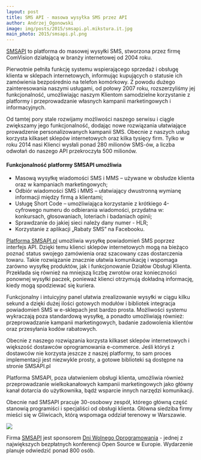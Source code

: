 ```yaml
---
layout: post
title: SMS API - masowa wysyłka SMS przez API
author: Andrzej_Ogonowski
image: img/posts/2015/smsapi.pl.mikstura.it.jpg
main_photo: 2015/smsapi.pl.png
---
```


[SMSAPI](http://www.smsapi.pl) to platforma do masowej wysyłki SMS, stworzona przez firmę ComVision działającą w branży internetowej od 2004 roku.

Pierwotnie pełniła funkcję systemu wspierającego sprzedaż i obsługę klienta w sklepach internetowych, informując kupujących o statusie ich zamówienia bezpośrednio na telefon komórkowy. Z powodu dużego zainteresowania naszymi usługami, od połowy 2007 roku, rozszerzyliśmy jej funkcjonalność, umożliwiając naszym Klientom samodzielne korzystanie z platformy i przeprowadzanie własnych kampanii marketingowych i informacyjnych.

Od tamtej pory stale rozwijamy możliwości naszego serwisu i ciągle zwiększamy jego funkcjonalność, dodając nowe rozwiązania ułatwiające prowadzenie personalizowanych kampanii SMS. Obecnie z naszych usług korzysta kilkaset sklepów internetowych oraz kilka tysięcy firm. Tylko w roku 2014 nasi Klienci wysłali ponad 280 milionów SMS-ów, a liczba odwołań do naszego API przekroczyła 500 milionów.

#### Funkcjonalność platformy SMSAPI umożliwia

* Masową wysyłkę wiadomości SMS i MMS – używane w obsłudze klienta oraz w kampaniach marketingowych;
* Odbiór wiadomości SMS i MMS – ułatwiający dwustronną wymianę informacji między firmą a klientami;
* Usługę Short Code – umożliwiająca korzystanie z krótkiego 4-cyfrowego numeru do odbierania wiadomości, przydatna w: konkursach, głosowaniach, loteriach i badaniach opinii;
* Sprawdzanie do jakiej sieci należy dany numer - HLR;
* Korzystanie z aplikacji „Rabaty SMS” na Facebooku.

[Platforma SMSAPI.pl](http://www.smsapi.pl) umożliwia wysyłkę powiadomień SMS poprzez interfejs API. Dzięki temu klienci sklepów internetowych mogą na bieżąco poznać status swojego zamówienia oraz szacowany czas dostarczenia towaru. Takie rozwiązanie znacznie ułatwia komunikację i wspomaga zarówno wysyłkę produktów, jak i funkcjonowanie Działów Obsługi Klienta. Przekłada się również na mniejszą liczbę zwrotów oraz konieczności ponownej wysyłki paczek, ponieważ klienci otrzymują dokładną informację, kiedy mogą spodziewać się kuriera.

Funkcjonalny i intuicyjny panel ułatwia zrealizowanie wysyłki w ciągu kilku sekund a dzięki dużej ilości gotowych modułów i bibliotek integracja powiadomień SMS w e-sklepach jest bardzo prosta. Możliwości systemu wykraczają poza standardową wysyłkę, a ponadto umożliwiają również: przeprowadzanie kampanii marketingowych, badanie zadowolenia klientów oraz przesyłania kodów rabatowych.

Obecnie z naszego rozwiązania korzysta kilkaset sklepów internetowych i większość dostawców oprogramowania e-commerce. Jeśli któryś z dostawców nie korzysta jeszcze z naszej platformy, to sam proces implementacji jest niezwykle prosty, a gotowe biblioteki są dostępne na stronie SMSAPI.pl

Platforma SMSAPI, poza ułatwieniem obsługi klienta, umożliwia również przeprowadzanie wielkokanałowych kampanii marketingowych jako główny kanał dotarcia do użytkownika, bądź wsparcie innych narzędzi komunikacji.

Obecnie nad SMSAPI pracuje 30-osobowy zespół, którego główną część stanowią programiści i specjaliści od obsługi klienta. Główna siedziba firmy mieści się w Gliwicach, którą wspomaga oddział terenowy w Warszawie.

<img class="big" src="/pl/blog/img/posts/2015/smsapi.pl.mikstura.it.jpg">

Firma [SMSAPI](http://www.smsapi.pl) jest sponsorem [Dni Wolnego Oprogramowania](http://dwo.mikstura.it) -  jednej z największych bezpłatnych konferencji Open Source w Europie. Wydarzenie planuje odwiedzić ponad 800 osób.

